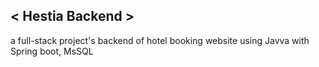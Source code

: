 ## < Hestia Backend  > 
a full-stack project's backend of hotel booking website using Javva with Spring boot, MsSQL

